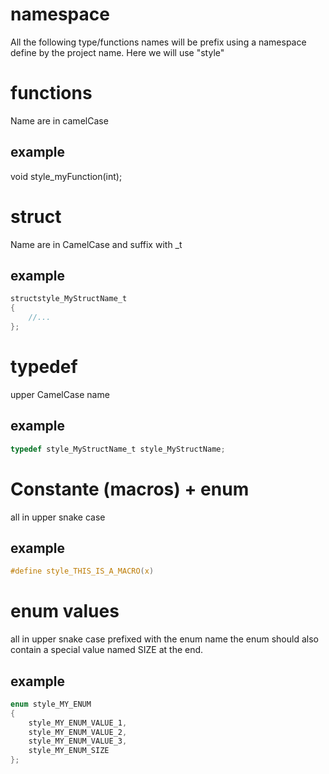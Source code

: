 namespace
=========

All the following type/functions names will be prefix using a namespace define by the project name. Here we will use "style" 

functions
========

Name are in camelCase
	
example
--------
	
void style_myFunction(int);
	
struct
======

Name are in CamelCase and suffix with _t
	
example
--------

```C
structstyle_MyStructName_t
{
	//...
};
```

	
typedef
========
upper CamelCase name
	
example
--------

```C
typedef style_MyStructName_t style_MyStructName;
```

Constante (macros) + enum
==================

all in upper snake case
	
example
-------

```C
#define style_THIS_IS_A_MACRO(x)
```

enum values
===========

all in upper snake case prefixed with the enum name the enum should also contain a special value named SIZE at the end.
	
	
example
-------

```C
enum style_MY_ENUM
{
	style_MY_ENUM_VALUE_1,
	style_MY_ENUM_VALUE_2,
	style_MY_ENUM_VALUE_3,
	style_MY_ENUM_SIZE
};
```

